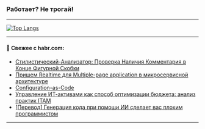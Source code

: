 ### Работает? Не трогай!

---
<!--
#### 🛠️ Technical stack:

![Java](https://img.shields.io/badge/Java-informational?logo=Oracle&style=flat&logoColor=white&color=FF4500)
![Kotlin](https://img.shields.io/badge/Kotlin-informational?logo=Kotlin&style=flat&logoColor=white&color=774D97)
![TS](https://img.shields.io/badge/TypeScript-informational?logo=typeScript&style=flat&logoColor=black&color=017acc)
![Python](https://img.shields.io/badge/Python-informational?logo=Python&style=flat&logoColor=black&color=ffdd54) <br>
![Spring](https://img.shields.io/badge/Spring-informational?logo=Spring&style=flat&logoColor=white&color=6DB33F) 
![SpringBoot](https://img.shields.io/badge/SpringBoot-informational?logo=SpringBoot&style=flat&logoColor=white&color=6DB33F)
![Nest](https://img.shields.io/badge/NestJS-informational?logo=NestJS&style=flat&logoColor=white&color=E0234E) 
![NodeJS](https://img.shields.io/badge/NodeJS-informational?logo=node.js&style=flat&logoColor=white&color=70A760)<br>
![PostgreSQL](https://img.shields.io/badge/PostgreSQL-informational?logo=PostgreSQL&style=flat&logoColor=white&color=DAA520)
![MongoDB](https://img.shields.io/badge/MongoDB-informational?logo=MongoDB&style=flat&logoColor=white&color=870000)
![Apache](https://img.shields.io/badge/Apache-informational?logo=apache&style=flat&logoColor=white&color=f74e28)

___ 
-->

<!--- #### 🛠️ : --->

[![Top Langs](https://github-readme-stats-82jvfl3w3-advtsettinggmailcoms-projects.vercel.app/api/top-langs/?username=zloylis&langs_count=10&hide_title=true&title_color=e6edf3&size_weight=0.5&count_weight=0.5&layout=compact&hide_progress=true&hide_border=true&theme=dracula)](https://github.com/zloylis)

<!---


####  :octocat:&nbsp;&nbsp; Статистика:

![GitHub stats](https://github-readme-stats-u2qms2cxw-advtsettinggmailcoms-projects.vercel.app/api?username=zloylis&show_icons=true&hide_border=true&theme=dracula&title_color=e6edf3&include_all_commits=true&count_private=true&hide_rank=false&hide_title=true&rank_icon=github)
-->
---

#### 💬 Свежее с habr.com:

<!-- BLOG-POST-LIST:START -->
- [Стилистический-Анализатор: Проверка Наличия Комментария в Конце Фигурной Скобки](https://habr.com/ru/articles/865536/?utm_source=habrahabr&utm_medium=rss&utm_campaign=865536)
- [Пришем Realtime для Multiple-page application в микросервисной архитектуре](https://habr.com/ru/articles/866130/?utm_source=habrahabr&utm_medium=rss&utm_campaign=866130)
- [Configuration-as-Code](https://habr.com/ru/companies/securityvison/articles/866126/?utm_source=habrahabr&utm_medium=rss&utm_campaign=866126)
- [Управление ИТ-активами как способ оптимизации бюджета: анализ практик ITAM](https://habr.com/ru/companies/simpleone/articles/866122/?utm_source=habrahabr&utm_medium=rss&utm_campaign=866122)
- [[Перевод] Генерация кода при помощи ИИ сделает вас плохим программистом](https://habr.com/ru/articles/866120/?utm_source=habrahabr&utm_medium=rss&utm_campaign=866120)
<!-- BLOG-POST-LIST:END -->

---
